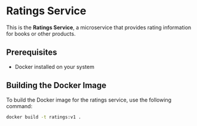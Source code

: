 # Ratings Service

This is the **Ratings Service**, a microservice that provides rating information for books or other products.

## Prerequisites

- Docker installed on your system

## Building the Docker Image

To build the Docker image for the ratings service, use the following command:

```bash
docker build -t ratings:v1 .
